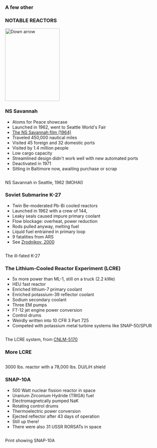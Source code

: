 <section>
  <section>
    <h3 >A few other</h3>
    <h3 class="r-fit-text">NOTABLE REACTORS</h3>
    <aside class="notes"></aside>
    <img
      class="r-frame"
      style="background: rgba(255, 255, 255, 0.1)"
      width="178"
      height="238"
      data-src="/img-slide/arrow.png"
      alt="Down arrow"
    />
  </section>

  <section>
    <h3>NS Savannah</h3>
    <div class="row">
      <div class="col-6">
        <ul>
          <li>Atoms for Peace showcase</li>
          <li>Launched in 1962, went to Seattle World's Fair</li>
          <li><a href="{% link
        _news/2023-07-12-the-nuclear-ship-savannah-film-digitized.md %}">The NS
        Savannah film (1964)</a></li>
        <li>Traveled 450,000 nautical miles</li> 
        <li>Visited 45 foreign and 32 domestic ports</li>
        <li>Visited by 1.4 million people</li>
        <li>Low cargo capacity</li>
        <li>Streamlined design didn't work well with new automated ports</li>
        <li>Deactivated in 1971</li>
        <li>Sitting in Baltimore now, awaiting purchase or scrap</li>
          </ul>
      </div>
      <div class="col-6">
        <img class="img img-fluid" data-src="/img/1986.5.14092.1_crop.jpg" />
        <p>NS Savannah in Seattle, 1962 (MOHAI)</p>
      </div>
    </div>
    <aside class="notes"></aside>
  </section>

  <section>
    <h3>Soviet Submarine K-27</h3>
    <div class="row">
      <div class="col-6">
        <ul>
          <li>Twin Be-moderated Pb-Bi cooled reactors</li>
          <li>Launched in 1962 with a crew of 144,</li>
          <li>Leaky seals caused impure primary coolant</li>
          <li>Flow blockage: overheat, power reduction</li>
          <li>Rods pulled anyway, melting fuel</li>
          <li>Liquid fuel entrained in primary loop</li>
          <li>9 fatalities from ARS</li>
          <li>See <a href="https://www.osti.gov/etdeweb/biblio/20114853">Zrodnikov, 2000</a></li>
          </ul>
      </div>
      <div class="col-6">
        <img class="img img-fluid" data-src="/img/k_27_sub.jpg" />
        <p>The ill-fated K-27</p>
      </div>
    </div>
    <aside class="notes"></aside>
  </section>

  <section>
    <h3>The Lithium-Cooled Reactor Experiment (LCRE)</h3>
    <div class="row">
      <div class="col-6">
        <ul>
          <li>5x more power than ML-1, still on a truck (2.2 kWe)</li>
          <li>HEU fast reactor</li>
          <li>Enriched lithium-7 primary coolant</li>
          <li>Enriched potassium-39 reflector coolant</li>
          <li>Sodium secondary coolant</li>
          <li>Three EM pumps</li>
          <li>FT-12 jet engine power conversion</li>
          <li>Control drums</li>
          <li>Weirdly written into 10 CFR 3 Part 725</li>
          <li>Competed with potassium metal turbine systems like SNAP-50/SPUR</li>
          </ul>
      </div>
      <div class="col-6">
        <img class="img img-fluid" data-src="/img-slide/lcre-system.jpg" />
        <p>The LCRE system, from <a href="https://www.osti.gov/biblio/4352885/">CNLM-5170</a></p>
      </div>
    </div>
    <aside class="notes"></aside>
  </section>
  <section>
    <h3>More LCRE</h3>
    <div class="row">
      <div class="col-8">
        <img class="img img-fluid" data-src="/img-slide/lcre-layout.png" />
      </div>
      <div class="col-4">
        <img class="img img-fluid" data-src="/img-slide/lcre-shield.png" />
        <p>3000 lbs. reactor with a 78,000 lbs. DU/LiH shield</p>
      </div>
    </div>
    <aside class="notes"></aside>
  </section>

  <section>
    <h3>SNAP-10A</h3>
    <div class="row">
      <div class="col-6">
        <ul>
          <li>500 Watt nuclear fission reactor in space</li>
          <li>Uranium Zirconium Hydride (TRIGA) fuel</li>
          <li>Electromagnetcally pumped NaK</li>
          <li>Rotating control drums</li>
          <li>Thermoelectric power conversion</li>
          <li>Ejected reflector after 43 days of operation </li>
          <li>Still up there!</li>
          <li>There were also 31 USSR RORSATs in space</li>
          </ul>
      </div>
      <div class="col-6">
        <img class="img img-fluid" data-src="/img/snap10a_xs.jpg" />
        <p>Print showing SNAP-10A</p>
      </div>
    </div>
    <aside class="notes"></aside>
  </section>

</section>
